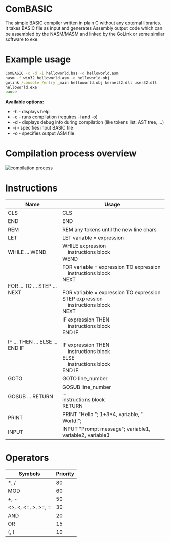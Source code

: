 # ComBASIC

The simple BASIC compiler written in plain C without any external libraries. It takes BASIC file as input and generates Assembly output code which can be assembled by the NASM/MASM and linked by the GoLink or some similar software to exe.

# Example usage

```bat
ComBASIC -c -d -i helloworld.bas -o helloworld.asm
nasm -f win32 helloworld.asm -o helloworld.obj
golink /console /entry _main helloworld.obj kernel32.dll user32.dll
helloworld.exe
pause
```

**Available options:**
  * -h - displays help
  * -c - runs compilation (requires -i and -o)
  * -d - displays debug info during compilation (like tokens list, AST tree, ...)
  * -i - specifies input BASIC file
  * -o - specifies output ASM file

# Compilation process overview

![compilation process](https://noqw8w.bn.files.1drv.com/y4mMwUAQZsMHK0KO23r6aAd9y0H2ESzhOsUUcnZENJSjPeVLEVdpPy1K0KduUBrh_7ZKsonRIvXwyHIS_MKY5v7-2UAo6AD0SJ1Mis2jb6H4YVBUypWwA7A917ewUg501ZUrYvTVJBKll5_N8BwRtBNOdYvBcODz8cqHtvt5BT3RqQoH0tk9eodGVpIs9fJ_nqHsMbG1Qfipw5TIBqr4kHI8w/compilation.png)

# Instructions

| Name        | Usage |
| ------------- | ---- |
| CLS          | CLS  |
| END          | END  |
| REM          | REM any tokens until the new line chars  |
| LET          | LET variable = expression  |
| WHILE ... WEND          | WHILE expression<br>&nbsp;&nbsp;&nbsp;&nbsp;instructions block<br>WEND  |
| FOR ... TO ... STEP ... NEXT          | FOR variable = expression TO expression<br>&nbsp;&nbsp;&nbsp;&nbsp;instructions block<br>NEXT<br><br>FOR variable = expression TO expression STEP expression<br>&nbsp;&nbsp;&nbsp;&nbsp;instructions block<br>NEXT|
| IF ... THEN ... ELSE ... END IF          | IF expression THEN<br>&nbsp;&nbsp;&nbsp;&nbsp;instructions block<br>END IF<br><br>IF expression THEN<br>&nbsp;&nbsp;&nbsp;&nbsp;instructions block<br>ELSE<br>&nbsp;&nbsp;&nbsp;&nbsp;instructions block<br>END IF |
| GOTO          | GOTO line_number  |
| GOSUB ... RETURN          | GOSUB line_number<br>...<br>instructions block<br>RETURN  |
| PRINT          | PRINT "Hello "; 1+3*4, variable, " World!"; |
| INPUT          | INPUT "Prompt message"; variable1, variable2, variable3 |

# Operators

| Symbols        | Priority |
| ------------- | ---- |
| *, /          | 80  |
| MOD        | 60  |
| +, -          | 50  |
| <>, <, <=, >, >=, =        | 30  |
| AND         | 20  |
| OR          | 15  |
| (, )         | 10  |

